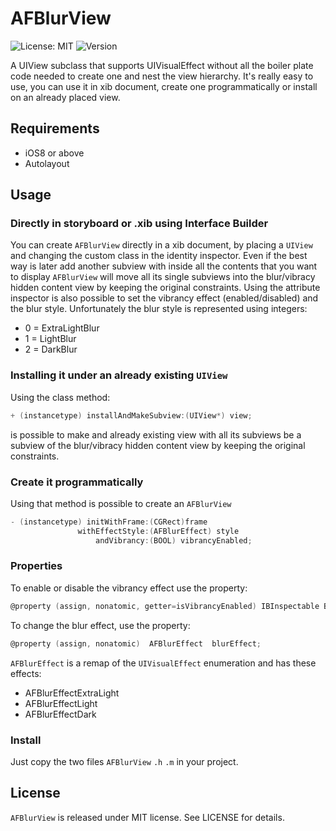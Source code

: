 # AFBlurView

![License: MIT](https://img.shields.io/badge/license-MIT-blue.svg?style=flat)
![Version](https://img.shields.io/badge/version-0.1.0%20(020)-blue.svg)

A UIView subclass that supports UIVisualEffect without all the boiler plate code needed to create one and nest the view hierarchy.
It's really easy to use, you can use it in xib document, create one programmatically or install on an already placed view.

## Requirements
- iOS8 or above
- Autolayout

## Usage

### Directly in storyboard or .xib using Interface Builder
You can create `AFBlurView` directly in a xib document, by placing a `UIView` and changing the custom class in the identity inspector. Even if the best way is later add another subview with inside all the contents that you want to display `AFBlurView` will move all its single subviews into the blur/vibracy hidden content view by keeping the original constraints.
Using the attribute inspector is also possible to set the vibrancy effect (enabled/disabled) and the blur style.
Unfortunately the blur style is represented using integers:
- 0 = ExtraLightBlur
- 1 = LightBlur
- 2 = DarkBlur

### Installing it under an already existing `UIView`
Using the class method:
```objective-c
+ (instancetype) installAndMakeSubview:(UIView*) view;
```
is possible to make and already existing view with all its subviews be a subview of the blur/vibracy hidden content view by keeping the original constraints.

### Create it programmatically
Using that method is possible to create an `AFBlurView`
```objective-c
- (instancetype) initWithFrame:(CGRect)frame
               withEffectStyle:(AFBlurEffect) style
                   andVibrancy:(BOOL) vibrancyEnabled;
```

### Properties
To enable or disable the vibrancy effect use the property:
```objective-c
@property (assign, nonatomic, getter=isVibrancyEnabled) IBInspectable BOOL vibrancyEnabled;
```

To change the blur effect, use the property:
```objective-c
@property (assign, nonatomic)  AFBlurEffect  blurEffect;
```
`AFBlurEffect` is a remap of the `UIVisualEffect` enumeration and has these effects:
- AFBlurEffectExtraLight
- AFBlurEffectLight
- AFBlurEffectDark

### Install
Just copy the two files `AFBlurView` `.h` `.m` in your project.

## License 
`AFBlurView` is released under MIT license. See LICENSE for details.



